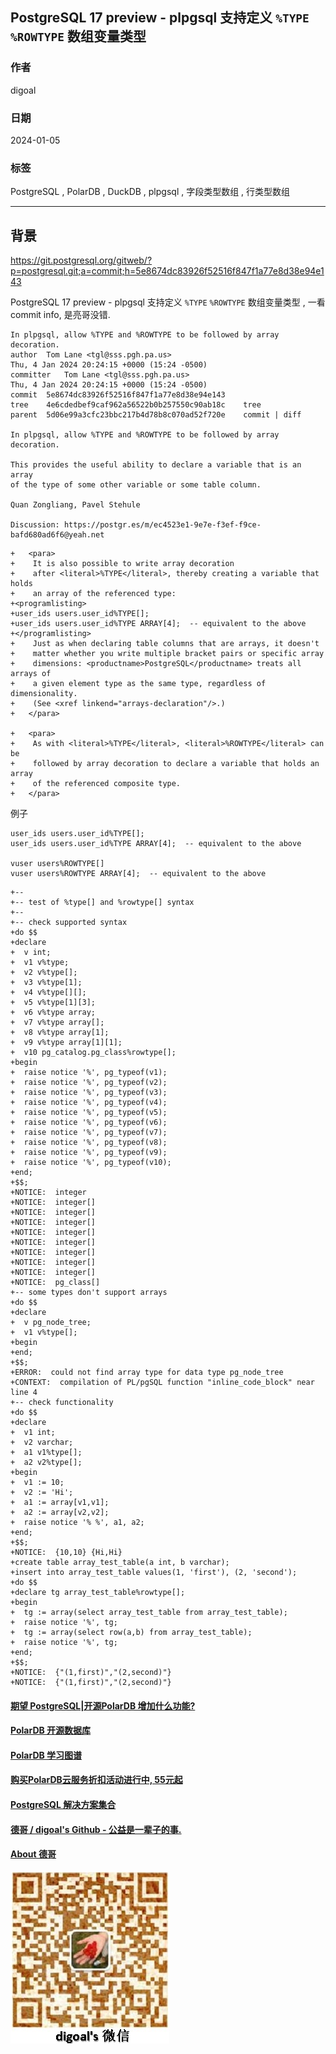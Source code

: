 ## PostgreSQL 17 preview - plpgsql 支持定义 `%TYPE` `%ROWTYPE` 数组变量类型   
                                
### 作者                                
digoal                                
                                
### 日期                                
2024-01-05                         
                                
### 标签                                
PostgreSQL , PolarDB , DuckDB , plpgsql , 字段类型数组 , 行类型数组    
                                
----                                
                                
## 背景     
https://git.postgresql.org/gitweb/?p=postgresql.git;a=commit;h=5e8674dc83926f52516f847f1a77e8d38e94e143  
  
PostgreSQL 17 preview - plpgsql 支持定义 `%TYPE` `%ROWTYPE` 数组变量类型 , 一看commit info, 是亮哥没错.    
  
```  
In plpgsql, allow %TYPE and %ROWTYPE to be followed by array decoration.  
author	Tom Lane <tgl@sss.pgh.pa.us>	  
Thu, 4 Jan 2024 20:24:15 +0000 (15:24 -0500)  
committer	Tom Lane <tgl@sss.pgh.pa.us>	  
Thu, 4 Jan 2024 20:24:15 +0000 (15:24 -0500)  
commit	5e8674dc83926f52516f847f1a77e8d38e94e143  
tree	4e6cdedbef9caf962a56522b0b257550c90ab18c	tree  
parent	5d06e99a3cfc23bbc217b4d78b8c070ad52f720e	commit | diff  
  
In plpgsql, allow %TYPE and %ROWTYPE to be followed by array decoration.  
  
This provides the useful ability to declare a variable that is an array  
of the type of some other variable or some table column.  
  
Quan Zongliang, Pavel Stehule  
  
Discussion: https://postgr.es/m/ec4523e1-9e7e-f3ef-f9ce-bafd680ad6f6@yeah.net  
```  
  
```  
+   <para>  
+    It is also possible to write array decoration  
+    after <literal>%TYPE</literal>, thereby creating a variable that holds  
+    an array of the referenced type:  
+<programlisting>  
+user_ids users.user_id%TYPE[];  
+user_ids users.user_id%TYPE ARRAY[4];  -- equivalent to the above  
+</programlisting>  
+    Just as when declaring table columns that are arrays, it doesn't  
+    matter whether you write multiple bracket pairs or specific array  
+    dimensions: <productname>PostgreSQL</productname> treats all arrays of  
+    a given element type as the same type, regardless of dimensionality.  
+    (See <xref linkend="arrays-declaration"/>.)  
+   </para>  
  
+   <para>  
+    As with <literal>%TYPE</literal>, <literal>%ROWTYPE</literal> can be  
+    followed by array decoration to declare a variable that holds an array  
+    of the referenced composite type.  
+   </para>  
```  
  
例子  
```  
user_ids users.user_id%TYPE[];  
user_ids users.user_id%TYPE ARRAY[4];  -- equivalent to the above  
  
vuser users%ROWTYPE[]  
vuser users%ROWTYPE ARRAY[4];  -- equivalent to the above  
```
  
```
+--
+-- test of %type[] and %rowtype[] syntax
+--
+-- check supported syntax
+do $$
+declare
+  v int;
+  v1 v%type;
+  v2 v%type[];
+  v3 v%type[1];
+  v4 v%type[][];
+  v5 v%type[1][3];
+  v6 v%type array;
+  v7 v%type array[];
+  v8 v%type array[1];
+  v9 v%type array[1][1];
+  v10 pg_catalog.pg_class%rowtype[];
+begin
+  raise notice '%', pg_typeof(v1);
+  raise notice '%', pg_typeof(v2);
+  raise notice '%', pg_typeof(v3);
+  raise notice '%', pg_typeof(v4);
+  raise notice '%', pg_typeof(v5);
+  raise notice '%', pg_typeof(v6);
+  raise notice '%', pg_typeof(v7);
+  raise notice '%', pg_typeof(v8);
+  raise notice '%', pg_typeof(v9);
+  raise notice '%', pg_typeof(v10);
+end;
+$$;
+NOTICE:  integer
+NOTICE:  integer[]
+NOTICE:  integer[]
+NOTICE:  integer[]
+NOTICE:  integer[]
+NOTICE:  integer[]
+NOTICE:  integer[]
+NOTICE:  integer[]
+NOTICE:  integer[]
+NOTICE:  pg_class[]
+-- some types don't support arrays
+do $$
+declare
+  v pg_node_tree;
+  v1 v%type[];
+begin
+end;
+$$;
+ERROR:  could not find array type for data type pg_node_tree
+CONTEXT:  compilation of PL/pgSQL function "inline_code_block" near line 4
+-- check functionality
+do $$
+declare
+  v1 int;
+  v2 varchar;
+  a1 v1%type[];
+  a2 v2%type[];
+begin
+  v1 := 10;
+  v2 := 'Hi';
+  a1 := array[v1,v1];
+  a2 := array[v2,v2];
+  raise notice '% %', a1, a2;
+end;
+$$;
+NOTICE:  {10,10} {Hi,Hi}
+create table array_test_table(a int, b varchar);
+insert into array_test_table values(1, 'first'), (2, 'second');
+do $$
+declare tg array_test_table%rowtype[];
+begin
+  tg := array(select array_test_table from array_test_table);
+  raise notice '%', tg;
+  tg := array(select row(a,b) from array_test_table);
+  raise notice '%', tg;
+end;
+$$;
+NOTICE:  {"(1,first)","(2,second)"}
+NOTICE:  {"(1,first)","(2,second)"}
```
  
   
  
  
#### [期望 PostgreSQL|开源PolarDB 增加什么功能?](https://github.com/digoal/blog/issues/76 "269ac3d1c492e938c0191101c7238216")
  
  
#### [PolarDB 开源数据库](https://openpolardb.com/home "57258f76c37864c6e6d23383d05714ea")
  
  
#### [PolarDB 学习图谱](https://www.aliyun.com/database/openpolardb/activity "8642f60e04ed0c814bf9cb9677976bd4")
  
  
#### [购买PolarDB云服务折扣活动进行中, 55元起](https://www.aliyun.com/activity/new/polardb-yunparter?userCode=bsb3t4al "e0495c413bedacabb75ff1e880be465a")
  
  
#### [PostgreSQL 解决方案集合](../201706/20170601_02.md "40cff096e9ed7122c512b35d8561d9c8")
  
  
#### [德哥 / digoal's Github - 公益是一辈子的事.](https://github.com/digoal/blog/blob/master/README.md "22709685feb7cab07d30f30387f0a9ae")
  
  
#### [About 德哥](https://github.com/digoal/blog/blob/master/me/readme.md "a37735981e7704886ffd590565582dd0")
  
  
![digoal's wechat](../pic/digoal_weixin.jpg "f7ad92eeba24523fd47a6e1a0e691b59")
  
